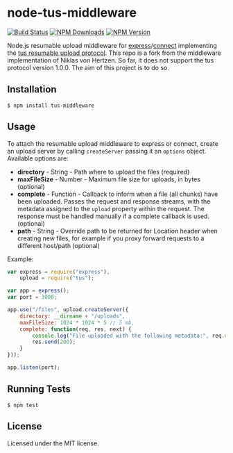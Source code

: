 # node-tus-middleware

[![Build Status](https://travis-ci.org/niklasvh/node-tus.png)](https://travis-ci.org/niklasvh/node-tus)
[![NPM Downloads](https://img.shields.io/npm/dm/tus.svg)](https://www.npmjs.org/package/tus)
[![NPM Version](https://img.shields.io/npm/v/tus.svg)](https://www.npmjs.org/package/tus)

Node.js resumable upload middleware for [express](http://expressjs.com/)/[connect](https://github.com/senchalabs/connect) implementing the [tus resumable upload protocol](http://tus.io/protocols/resumable-upload.html).
This repo is a fork from the middleware implementation of Niklas von Hertzen. So far, it does not support the tus protocol version 1.0.0. The aim of this project is to do so.

## Installation

    $ npm install tus-middleware

## Usage

To attach the resumable upload middleware to express or connect, create an upload server by calling `createServer` passing it an `options` object. Available options are:

 - **directory** - String - Path where to upload the files (required)
 - **maxFileSize** - Number - Maximum file size for uploads, in bytes (optional)
 - **complete** - Function - Callback to inform when a file (all chunks) have been uploaded. Passes the request and response streams, with the metadata assigned to the `upload` property within the request. The response must be handled manually if a complete callback is used. (optional)
 - **path** - String - Override path to be returned for Location header when creating new files, for example if you proxy forward requests to a different host/path (optional)
 
Example:

```js
var express = require("express"),
    upload = require("tus");

var app = express();
var port = 3000;

app.use("/files", upload.createServer({
    directory: __dirname + "/uploads",
    maxFileSize: 1024 * 1024 * 5 // 5 mb,
    complete: function(req, res, next) {
        console.log("File uploaded with the following metadata:", req.upload);
        res.send(200);
    }
}));

app.listen(port);
```

## Running Tests

    $ npm test

## License

Licensed under the MIT license.
